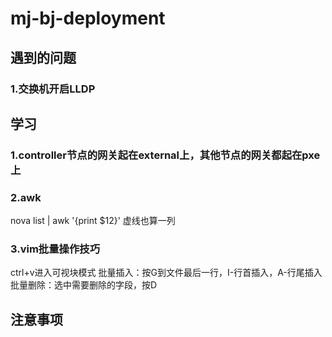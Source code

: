 # mj-bj-deployment

## 遇到的问题

### 1.交换机开启LLDP

## 学习

### 1.controller节点的网关起在external上，其他节点的网关都起在pxe上

### 2.awk
nova list | awk '{print $12}'
虚线也算一列

### 3.vim批量操作技巧
ctrl+v进入可视块模式
批量插入：按G到文件最后一行，I-行首插入，A-行尾插入
批量删除：选中需要删除的字段，按D

## 注意事项
